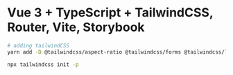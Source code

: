 # Vue 3 + TypeScript + TailwindCSS, Router, Vite, Storybook

```bash
# adding tailwindCSS
yarn add -D @tailwindcss/aspect-ratio @tailwindcss/forms @tailwindcss/line-clamp @tailwindcss/typography @types/node autoprefixer postcss tailwindcss tailwindcss-debug-screens

npx tailwindcss init -p

```
